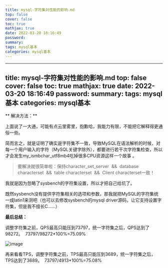 ```yaml
---
title: mysql-字符集对性能的影响.md
top: false
cover: false
toc: true
mathjax: true
date: 2022-03-20 18:16:49
password:
summary:
tags: mysql基本
categories: mysql基本
---
```

---
title: mysql-字符集对性能的影响.md
top: false
cover: false
toc: true
mathjax: true
date: 2022-03-20 18:16:49
password:
summary:
tags: mysql基本
categories: mysql基本
---
** 解决方法：**

上面说了一大通，可能有点云里雾里，抱歉哈，我能力有限，不能把它解释得更通俗一些。

简而言之，就是证明了确实是字符集不一致，导致MySQL在语法解析的时候，对每一个用户输入的字符（MySQL关键字除外），都要进行若干次字符集检查，所以才会发生my_ismbchar_utf8mb4吃掉很多CPU资源这样一个故事 。

>要解决就很简单啦：保持character_set_server  &&  database characterset  &&  table characterset  &&  Client characterset一致！

我就是因为忽略了sysbench的字符集设置，所以才把自己给坑了。

既然sysbench没有提供字符集相关的选项和参数，那我就把MySQL的字符集统一成latin1来测吧（也可以去修改sysbench的mysql driver源码，让它支持设置字符集，但是我不擅长C……）

**最后总结：**

调整字符集之前，QPS最高只能压到73797，统一字符集之后，QPS达到了98272。  73797/98272*100%=75.09%

![image](https://upload-images.jianshu.io/upload_images/13965490-62c8baf0e30f66e1.png?imageMogr2/auto-orient/strip%7CimageView2/2/w/1240)

再来看看TPS，调整字符集之前，TPS最高只能压到3689，统一字符集之后，TPS达到了3689。  73797/4913*100%=75.08%

